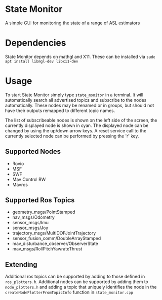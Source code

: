 # State Monitor
A simple GUI for monitoring the state of a range of ASL estimators

# Dependencies

State Monitor depends on mathgl and X11. These can be installed via `sudo apt install libmgl-dev libx11-dev`

# Usage

To start State Monitor simply type `state_monitor` in a terminal. It will automatically search all advertised topics and subscribe to the nodes automatically. These nodes may be renamed or in groups, but should not have their outputs remapped to different topic names.

The list of subscribeable nodes is shown on the left side of the screen, the currently displayed node is shown in cyan. The displayed node can be changed by using the up/down arrow keys.
A reset service call to the currently selected node can be performed by pressing the 'r' key.

## Supported Nodes

* Rovio
* MSF
* SWF
* Mav Control RW
* Mavros

## Supported Ros Topics

* geometry_msgs/PointStamped
* nav_msgs/Odometry
* sensor_msgs/Imu
* sensor_msgs/Joy
* trajectory_msgs/MultiDOFJointTrajectory
* sensor_fusion_comm/DoubleArrayStamped
* mav_disturbance_observer/ObserverState
* mav_msgs/RollPitchYawrateThrust

## Extending

Additional ros topics can be supported by adding to those defined in `ros_plotters.h`.
Additional nodes can be supported by adding them to `node_plotters.h` and adding a topic that uniquely identifies the node in the `createNodePlotterFromTopicInfo` function in `state_monitor.cpp`
